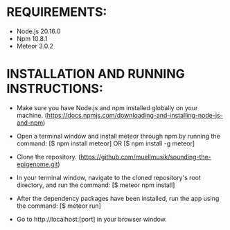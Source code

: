 # REQUIREMENTS:

* Node.js 20.16.0
* Npm 10.8.1
* Meteor 3.0.2

# INSTALLATION AND RUNNING INSTRUCTIONS:

* Make sure you have Node.js and npm installed globally on your machine. (https://docs.npmjs.com/downloading-and-installing-node-js-and-npm)

* Open a terminal window and install meteor through npm by running the command: 
[$ npm install meteor] OR [$ npm install -g meteor]

* Clone the repository. (https://github.com/muellmusik/sounding-the-epigenome.git)

* In your terminal window, navigate to the cloned repository's root directory, and run the command: 
[$ meteor npm install]

* After the dependency packages have been installed, run the app using the command: 
[$ meteor run]

* Go to http://localhost:[port] in your browser window.
